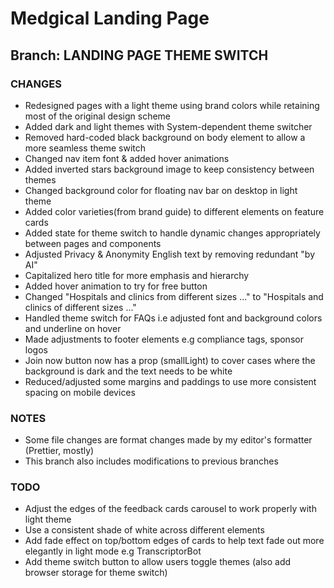 # Medgical Landing Page

## Branch: LANDING PAGE THEME SWITCH

### CHANGES

- Redesigned pages with a light theme using brand colors while retaining most of the original design scheme
- Added dark and light themes with System-dependent theme switcher
- Removed hard-coded black background on body element to allow a more seamless theme switch
- Changed nav item font & added hover animations
- Added inverted stars background image to keep consistency between themes
- Changed background color for floating nav bar on desktop in light theme
- Added color varieties(from brand guide) to different elements on feature cards
- Added state for theme switch to handle dynamic changes appropriately between pages and components
- Adjusted Privacy & Anonymity English text by removing redundant "by AI"
- Capitalized hero title for more emphasis and hierarchy
- Added hover animation to try for free button
- Changed "Hospitals and clinics from different sizes ..." to "Hospitals and clinics of different sizes ..."
- Handled theme switch for FAQs i.e adjusted font and background colors and underline on hover
- Made adjustments to footer elements e.g compliance tags, sponsor logos
- Join now button now has a prop (smallLight) to cover cases where the background is dark and the text needs to be white
- Reduced/adjusted some margins and paddings to use more consistent spacing on mobile devices

### NOTES

- Some file changes are format changes made by my editor's formatter (Prettier, mostly)
- This branch also includes modifications to previous branches

### TODO

- Adjust the edges of the feedback cards carousel to work properly with light theme
- Use a consistent shade of white across different elements
- Add fade effect on top/bottom edges of cards to help text fade out more elegantly in light mode e.g TranscriptorBot
- Add theme switch button to allow users toggle themes (also add browser storage for theme switch)
